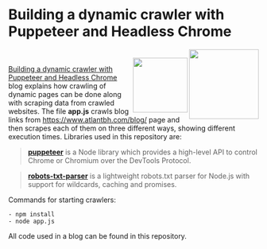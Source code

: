 # Building a dynamic crawler with Puppeteer and Headless Chrome


<img src="https://user-images.githubusercontent.com/10379601/29446482-04f7036a-841f-11e7-9872-91d1fc2ea683.png" height="140" align="right"/>
<br/>
<img src="https://upload.wikimedia.org/wikipedia/commons/thumb/a/a5/Google_Chrome_icon_%28September_2014%29.svg/1024px-Google_Chrome_icon_%28September_2014%29.svg.png?20200318094909" height="110" align="right" style="bottom: 0px;"/>


[Building a dynamic crawler with Puppeteer and Headless Chrome](https://www.atlantbh.com/blog/) blog explains how crawling of dynamic pages can be done along with scraping data from crawled websites. The file **app.js** crawls blog links from https://www.atlantbh.com/blog/ page and then scrapes each of them on three different ways, showing different execution times. 
Libraries used in this repository are:
 
> [**puppeteer**](https://github.com/puppeteer/puppeteer) is a Node library which provides a high-level API to control Chrome or Chromium over the DevTools Protocol.
 
> [**robots-txt-parser**](https://github.com/chrisakroyd/robots-txt-parser) is a lightweight robots.txt parser for Node.js with support for wildcards, caching and promises.


Commands for starting crawlers:
```
- npm install
- node app.js
```
All code used in a blog can be found in this repository.
